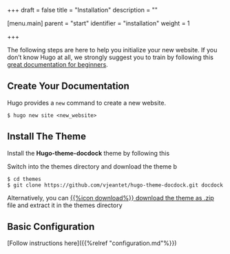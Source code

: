 +++
draft = false
title = "Installation"
description = ""

[menu.main]
parent = "start"
identifier = "installation"
weight = 1

+++



The following steps are here to help you initialize your new website. If you don’t know Hugo at all, we strongly suggest you to train by following this [great documentation for beginners](https://gohugo.io/overview/quickstart/).


## Create Your Documentation

Hugo provides a `new` command to create a new website.

	$ hugo new site <new_website>

## Install The Theme

Install the **Hugo-theme-docdock** theme by following this 

Switch into the themes directory and download the theme b

	$ cd themes
	$ git clone https://github.com/vjeantet/hugo-theme-docdock.git docdock

Alternatively, you can [{{%icon download%}} download the theme as .zip](https://github.com/vjeantet/hugo-theme-docdock/archive/master.zip) file and extract it in the themes directory

## Basic Configuration

[Follow instructions here]({{%relref "configuration.md"%}})